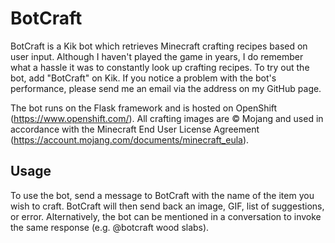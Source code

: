 # BotCraft
BotCraft is a Kik bot which retrieves Minecraft crafting recipes based on user input. Although I haven't played the game in years, I do remember what a hassle it was to constantly look up crafting recipes. To try out the bot, add "BotCraft" on Kik. If you notice a problem with the bot's performance, please send me an email via the address on my GitHub page.

The bot runs on the Flask framework and is hosted on OpenShift (https://www.openshift.com/). All crafting images are © Mojang and used in accordance with the Minecraft End User License Agreement (https://account.mojang.com/documents/minecraft_eula).

## Usage
To use the bot, send a message to BotCraft with the name of the item you wish to craft. BotCraft will then send back an image, GIF, list of suggestions, or error. Alternatively, the bot can be mentioned in a conversation to invoke the same response (e.g. @botcraft wood slabs).
